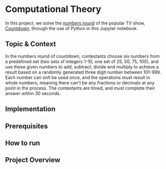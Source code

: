 # Computational Theory

In this project, we solve the [numbers round](https://en.wikipedia.org/wiki/Countdown_(game_show)#Numbers_Round) of the popular TV show, [Countdown](https://en.wikipedia.org/wiki/Countdown_(game_show)), through the use of Python in this Jupyter notebook.

## Topic & Context

In the numbers round of countdown, contestants choose six numbers from a predefined set (two sets of integers 1-10, one set of 25, 50, 75, 100), and use these given numbers to add, subtract, divide and multiply to achieve a result based on a randomly generated three digit number between 101-999. Each number can onlt be used once, and the operations must result in whole numbers, meaning there can't be any fractions or decimals at any point in the process. The contestants are timed, and must complete their answer within 30 seconds.

## Implementation

## Prerequisites

## How to run

## Project Overview

